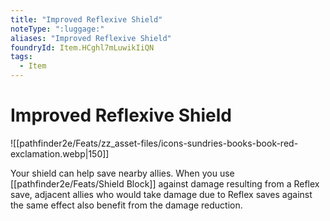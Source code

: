 ```yaml
---
title: "Improved Reflexive Shield"
noteType: ":luggage:"
aliases: "Improved Reflexive Shield"
foundryId: Item.HCghl7mLuwikIiQN
tags:
  - Item
---
```


# Improved Reflexive Shield
![[pathfinder2e/Feats/zz_asset-files/icons-sundries-books-book-red-exclamation.webp|150]]

Your shield can help save nearby allies. When you use [[pathfinder2e/Feats/Shield Block]] against damage resulting from a Reflex save, adjacent allies who would take damage due to Reflex saves against the same effect also benefit from the damage reduction.

